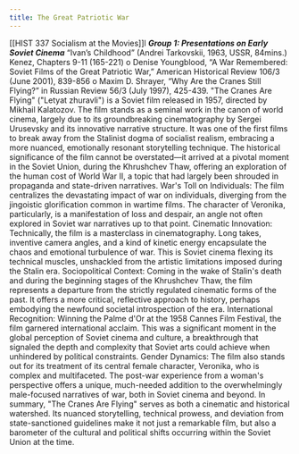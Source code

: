 ```yaml
---
title: The Great Patriotic War
---
```

[[HIST 337 Socialism at the Movies]]l
***Group 1: Presentations on Early Soviet Cinema*** 
“Ivan’s Childhood” (Andrei Tarkovskii, 1963, USSR, 84mins.) 
Kenez, Chapters 9-11 (165-221) o Denise Youngblood, “A War Remembered: Soviet Films of the Great Patriotic War,” American Historical Review 106/3 (June 2001), 839-856 o Maxim D. Shrayer, “Why Are the Cranes Still Flying?” in Russian Review 56/3 (July 1997), 425-439.
"The Cranes Are Flying" ("Letyat zhuravli") is a Soviet film released in 1957, directed by Mikhail Kalatozov. The film stands as a seminal work in the canon of world cinema, largely due to its groundbreaking cinematography by Sergei Urusevsky and its innovative narrative structure. It was one of the first films to break away from the Stalinist dogma of socialist realism, embracing a more nuanced, emotionally resonant storytelling technique. The historical significance of the film cannot be overstated—it arrived at a pivotal moment in the Soviet Union, during the Khrushchev Thaw, offering an exploration of the human cost of World War II, a topic that had largely been shrouded in propaganda and state-driven narratives.
War's Toll on Individuals: The film centralizes the devastating impact of war on individuals, diverging from the jingoistic glorification common in wartime films. The character of Veronika, particularly, is a manifestation of loss and despair, an angle not often explored in Soviet war narratives up to that point.
Cinematic Innovation: Technically, the film is a masterclass in cinematography. Long takes, inventive camera angles, and a kind of kinetic energy encapsulate the chaos and emotional turbulence of war. This is Soviet cinema flexing its technical muscles, unshackled from the artistic limitations imposed during the Stalin era.
Sociopolitical Context: Coming in the wake of Stalin's death and during the beginning stages of the Khrushchev Thaw, the film represents a departure from the strictly regulated cinematic forms of the past. It offers a more critical, reflective approach to history, perhaps embodying the newfound societal introspection of the era.
International Recognition: Winning the Palme d'Or at the 1958 Cannes Film Festival, the film garnered international acclaim. This was a significant moment in the global perception of Soviet cinema and culture, a breakthrough that signaled the depth and complexity that Soviet arts could achieve when unhindered by political constraints.
Gender Dynamics: The film also stands out for its treatment of its central female character, Veronika, who is complex and multifaceted. The post-war experience from a woman's perspective offers a unique, much-needed addition to the overwhelmingly male-focused narratives of war, both in Soviet cinema and beyond.
In summary, "The Cranes Are Flying" serves as both a cinematic and historical watershed. Its nuanced storytelling, technical prowess, and deviation from state-sanctioned guidelines make it not just a remarkable film, but also a barometer of the cultural and political shifts occurring within the Soviet Union at the time.